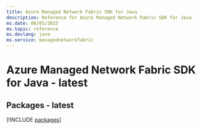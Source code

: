 ```yaml
---
title: Azure Managed Network Fabric SDK for Java
description: Reference for Azure Managed Network Fabric SDK for Java
ms.date: 06/05/2025
ms.topic: reference
ms.devlang: java
ms.service: managednetworkfabric
---
```

# Azure Managed Network Fabric SDK for Java - latest
## Packages - latest
[!INCLUDE [packages](managed-network-fabric-index.md)]
